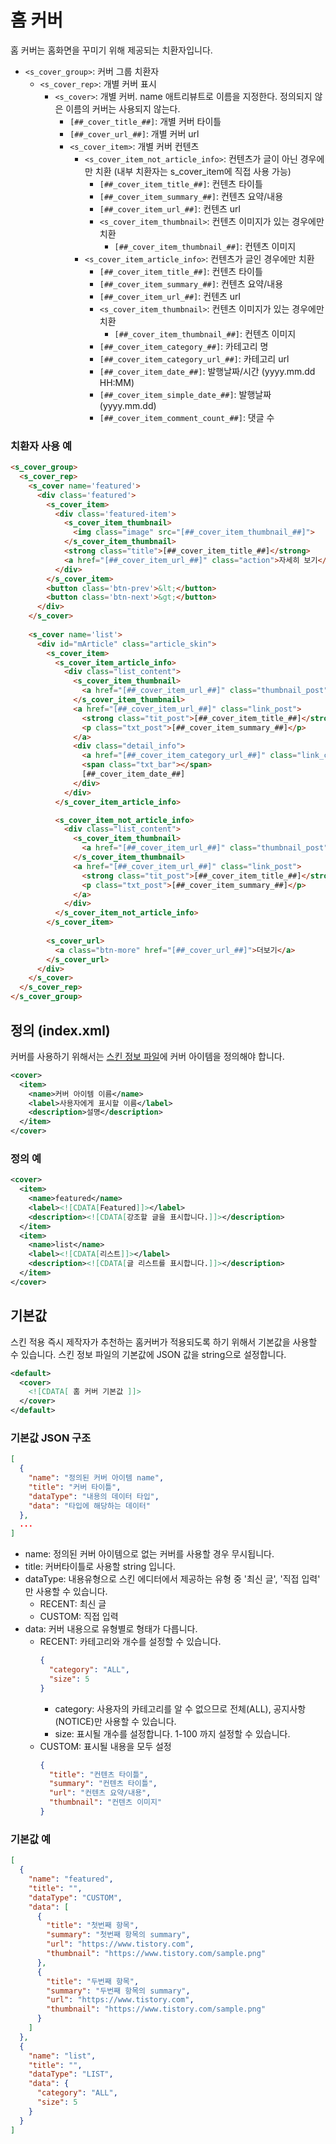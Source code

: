 # 홈 커버

홈 커버는 홈화면을 꾸미기 위해 제공되는 치환자입니다.

- `<s_cover_group>`: 커버 그룹 치환자
  - `<s_cover_rep>`: 개별 커버 표시
    - `<s_cover>`: 개별 커버. name 애트리뷰트로 이름을 지정한다. 정의되지 않은 이름의 커버는 사용되지 않는다.
      - `[##_cover_title_##]`: 개별 커버 타이틀
      - `[##_cover_url_##]`: 개별 커버 url
      - `<s_cover_item>`: 개별 커버 컨텐츠
        - `<s_cover_item_not_article_info>`: 컨텐츠가 글이 아닌 경우에만 치환 (내부 치환자는 s_cover_item에 직접 사용 가능)
          - `[##_cover_item_title_##]`: 컨텐츠 타이틀
          - `[##_cover_item_summary_##]`: 컨텐츠 요약/내용
          - `[##_cover_item_url_##]`: 컨텐츠 url
          - `<s_cover_item_thumbnail>`: 컨텐츠 이미지가 있는 경우에만 치환
            - `[##_cover_item_thumbnail_##]`: 컨텐츠 이미지
        - `<s_cover_item_article_info>`: 컨텐츠가 글인 경우에만 치환
          - `[##_cover_item_title_##]`: 컨텐츠 타이틀
          - `[##_cover_item_summary_##]`: 컨텐츠 요약/내용
          - `[##_cover_item_url_##]`: 컨텐츠 url
          - `<s_cover_item_thumbnail>`: 컨텐츠 이미지가 있는 경우에만 치환
            - `[##_cover_item_thumbnail_##]`: 컨텐츠 이미지
          - `[##_cover_item_category_##]`: 카테고리 명
          - `[##_cover_item_category_url_##]`: 카테고리 url
          - `[##_cover_item_date_##]`: 발행날짜/시간 (yyyy.mm.dd HH:MM)
          - `[##_cover_item_simple_date_##]`: 발행날짜 (yyyy.mm.dd)
          - `[##_cover_item_comment_count_##]`: 댓글 수

### 치환자 사용 예
```html
<s_cover_group>
  <s_cover_rep>
    <s_cover name='featured'>
      <div class='featured'>
        <s_cover_item>
          <div class='featured-item'>
            <s_cover_item_thumbnail>
              <img class="image" src="[##_cover_item_thumbnail_##]">
            </s_cover_item_thumbnail>
            <strong class="title">[##_cover_item_title_##]</strong>
            <a href="[##_cover_item_url_##]" class="action">자세히 보기</a>
          </div>
        </s_cover_item>
        <button class='btn-prev'>&lt;</button>
        <button class='btn-next'>&gt;</button>
      </div>
    </s_cover>
    
    <s_cover name='list'>
      <div id="mArticle" class="article_skin">
        <s_cover_item>
          <s_cover_item_article_info>
            <div class="list_content">
              <s_cover_item_thumbnail>
                <a href="[##_cover_item_url_##]" class="thumbnail_post"><img src="//i1.daumcdn.net/thumb/C148x148/?fname=[##_cover_item_thumbnail_##]"></a>
              </s_cover_item_thumbnail>
              <a href="[##_cover_item_url_##]" class="link_post">
                <strong class="tit_post">[##_cover_item_title_##]</strong>
                <p class="txt_post">[##_cover_item_summary_##]</p>
              </a>
              <div class="detail_info">
                <a href="[##_cover_item_category_url_##]" class="link_cate">[##_cover_item_category_##]</a>
                <span class="txt_bar"></span>
                [##_cover_item_date_##]
              </div>
            </div>
          </s_cover_item_article_info>

          <s_cover_item_not_article_info>
            <div class="list_content">
              <s_cover_item_thumbnail>
                <a href="[##_cover_item_url_##]" class="thumbnail_post"><img src="//i1.daumcdn.net/thumb/C148x148/?fname=[##_cover_item_thumbnail_##]"></a>
              </s_cover_item_thumbnail>
              <a href="[##_cover_item_url_##]" class="link_post">
                <strong class="tit_post">[##_cover_item_title_##]</strong>
                <p class="txt_post">[##_cover_item_summary_##]</p>
              </a>
            </div>
          </s_cover_item_not_article_info>
        </s_cover_item>
        
        <s_cover_url>
          <a class="btn-more" href="[##_cover_url_##]">더보기</a>
        </s_cover_url>
      </div>
    </s_cover>
  </s_cover_rep>
</s_cover_group>
```

## 정의 (index.xml)

커버를 사용하기 위해서는 [스킨 정보 파일](index.xml.md)에 커버 아이템을 정의해야 합니다.

```xml
<cover>
  <item>
    <name>커버 아이템 이름</name>
    <label>사용자에게 표시할 이름</label>
    <description>설명</description>
  </item>
</cover>
```

### 정의 예
```xml
<cover>
  <item>
    <name>featured</name>
    <label><![CDATA[Featured]]></label>
    <description><![CDATA[강조할 글을 표시합니다.]]></description>
  </item>
  <item>
    <name>list</name>
    <label><![CDATA[리스트]]></label>
    <description><![CDATA[글 리스트를 표시합니다.]]></description>
  </item>
</cover>
```

## 기본값

스킨 적용 즉시 제작자가 추천하는 홈커버가 적용되도록 하기 위해서 기본값을 사용할 수 있습니다. 스킨 정보 파일의 기본값에 JSON 값을 string으로 설정합니다.

```xml
<default>
  <cover>
    <![CDATA[ 홈 커버 기본값 ]]>
  </cover>
</default>
```

### 기본값 JSON 구조
```json
[
  {
    "name": "정의된 커버 아이템 name",
    "title": "커버 타이틀",
    "dataType": "내용의 데이터 타입",
    "data": "타입에 해당하는 데이터"
  },
  ...
]
```

- name: 정의된 커버 아이템으로 없는 커버를 사용할 경우 무시됩니다.
- title: 커버타이틀로 사용할 string 입니다.
- dataType: 내용유형으로 스킨 에디터에서 제공하는 유형 중 '최신 글', '직접 입력' 만 사용할 수 있습니다.
  - RECENT: 최신 글
  - CUSTOM: 직접 입력
- data: 커버 내용으로 유형별로 형태가 다릅니다.
  - RECENT: 카테고리와 개수를 설정할 수 있습니다.
    ```json
    {
      "category": "ALL",
      "size": 5
    }
    ```
    - category: 사용자의 카테고리를 알 수 없으므로 전체(ALL), 공지사항(NOTICE)만 사용할 수 있습니다.
    - size: 표시될 개수를 설정합니다. 1-100 까지 설정할 수 있습니다.
  - CUSTOM: 표시될 내용을 모두 설정
    ```json
    {
      "title": "컨텐츠 타이틀",
      "summary": "컨텐츠 타이틀",
      "url": "컨텐츠 요약/내용",
      "thumbnail": "컨텐츠 이미지"
    }
    ```

### 기본값 예
```json
[
  {
    "name": "featured",
    "title": "",
    "dataType": "CUSTOM",
    "data": [
      {
        "title": "첫번째 항목",
        "summary": "첫번째 항목의 summary",
        "url": "https://www.tistory.com",
        "thumbnail": "https://www.tistory.com/sample.png"
      },
      {
        "title": "두번째 항목",
        "summary": "두번째 항목의 summary",
        "url": "https://www.tistory.com",
        "thumbnail": "https://www.tistory.com/sample.png"
      }
    ]
  },
  {
    "name": "list",
    "title": "",
    "dataType": "LIST",
    "data": {
      "category": "ALL",
      "size": 5
    }
  }
]
```
